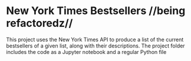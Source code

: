 # New York Times Bestsellers //being refactoredz//

This project uses the New York Times API to produce a list of the current bestsellers of a given list, along with their descriptions.
The project folder includes the code as a Jupyter notebook and a regular Python file 
